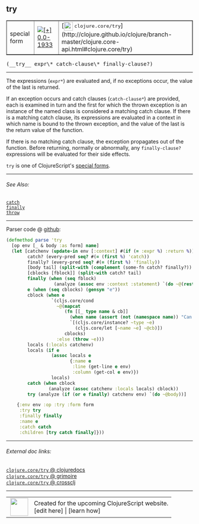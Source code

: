 ## try



 <table border="1">
<tr>
<td>special form</td>
<td><a href="https://github.com/cljsinfo/cljs-api-docs/tree/0.0-1933"><img valign="middle" alt="[+] 0.0-1933" title="Added in 0.0-1933" src="https://img.shields.io/badge/+-0.0--1933-lightgrey.svg"></a> </td>
<td>
[<img height="24px" valign="middle" src="http://i.imgur.com/1GjPKvB.png"> <samp>clojure.core/try</samp>](http://clojure.github.io/clojure/branch-master/clojure.core-api.html#clojure.core/try)
</td>
</tr>
</table>


 <samp>
(__try__ expr\* catch-clause\* finally-clause?)<br>
</samp>

---

The expressions (`expr*`) are evaluated and, if no exceptions occur, the value
of the last is returned.

If an exception occurs and catch clauses (`catch-clause*`) are provided, each is
examined in turn and the first for which the thrown exception is an instance of
the named class is considered a matching catch clause. If there is a matching
catch clause, its expressions are evaluated in a context in which name is bound
to the thrown exception, and the value of the last is the return value of the
function.

If there is no matching catch clause, the exception propagates out of the
function. Before returning, normally or abnormally, any `finally-clause?`
expressions will be evaluated for their side effects.

`try` is one of ClojureScript's [special forms](http://clojure.org/special_forms).



---


###### See Also:

[`catch`](../special/catch.md)<br>
[`finally`](../special/finally.md)<br>
[`throw`](../special/throw.md)<br>

---




Parser code @ [github](https://github.com/clojure/clojurescript/blob/r1978/src/clj/cljs/analyzer.clj#L300-L335):

```clj
(defmethod parse 'try
  [op env [_ & body :as form] name]
  (let [catchenv (update-in env [:context] #(if (= :expr %) :return %))
        catch? (every-pred seq? #(= (first %) 'catch))
        finally? (every-pred seq? #(= (first %) 'finally))
        [body tail] (split-with (complement (some-fn catch? finally?)) body)
        [cblocks [fblock]] (split-with catch? tail)
        finally (when (seq fblock)
                  (analyze (assoc env :context :statement) `(do ~@(rest fblock))))
        e (when (seq cblocks) (gensym "e"))
        cblock (when e
                 `(cljs.core/cond
                   ~@(mapcat
                      (fn [[_ type name & cb]]
                        (when name (assert (not (namespace name)) "Can't qualify symbol in catch"))
                        `[(cljs.core/instance? ~type ~e)
                          (cljs.core/let [~name ~e] ~@cb)])
                      cblocks)
                   :else (throw ~e)))
        locals (:locals catchenv)
        locals (if e
                 (assoc locals e
                        {:name e
                         :line (get-line e env)
                         :column (get-col e env)})
                 locals)
        catch (when cblock
                (analyze (assoc catchenv :locals locals) cblock))
        try (analyze (if (or e finally) catchenv env) `(do ~@body))]

    {:env env :op :try :form form
     :try try
     :finally finally
     :name e
     :catch catch
     :children [try catch finally]}))
```

<!--
Repo - tag - source tree - lines:

 <pre>
clojurescript @ r1978
└── src
    └── clj
        └── cljs
            └── <ins>[analyzer.clj:300-335](https://github.com/clojure/clojurescript/blob/r1978/src/clj/cljs/analyzer.clj#L300-L335)</ins>
</pre>

-->

---



###### External doc links:

[`clojure.core/try` @ clojuredocs](http://clojuredocs.org/clojure.core/try)<br>
[`clojure.core/try` @ grimoire](http://conj.io/store/v1/org.clojure/clojure/1.7.0-beta3/clj/clojure.core/try/)<br>
[`clojure.core/try` @ crossclj](http://crossclj.info/fun/clojure.core/try.html)<br>

---

 <table>
<tr><td>
<img valign="middle" align="right" width="48px" src="http://i.imgur.com/Hi20huC.png">
</td><td>
Created for the upcoming ClojureScript website.<br>
[edit here] | [learn how]
</td></tr></table>

[edit here]:https://github.com/cljsinfo/cljs-api-docs/blob/master/cljsdoc/special/try.cljsdoc
[learn how]:https://github.com/cljsinfo/cljs-api-docs/wiki/cljsdoc-files

<!--

This information was too distracting to show to readers, but I'll leave it
commented here since it is helpful to:

- pretty-print the data used to generate this document
- and show how to retrieve that data



The API data for this symbol:

```clj
{:description "The expressions (`expr*`) are evaluated and, if no exceptions occur, the value\nof the last is returned.\n\nIf an exception occurs and catch clauses (`catch-clause*`) are provided, each is\nexamined in turn and the first for which the thrown exception is an instance of\nthe named class is considered a matching catch clause. If there is a matching\ncatch clause, its expressions are evaluated in a context in which name is bound\nto the thrown exception, and the value of the last is the return value of the\nfunction.\n\nIf there is no matching catch clause, the exception propagates out of the\nfunction. Before returning, normally or abnormally, any `finally-clause?`\nexpressions will be evaluated for their side effects.\n\n`try` is one of ClojureScript's [special forms](http://clojure.org/special_forms).",
 :ns "special",
 :name "try",
 :signature ["[expr* catch-clause* finally-clause?]"],
 :history [["+" "0.0-1933"]],
 :type "special form",
 :related ["special/catch" "special/finally" "special/throw"],
 :full-name-encode "special/try",
 :source {:code "(defmethod parse 'try\n  [op env [_ & body :as form] name]\n  (let [catchenv (update-in env [:context] #(if (= :expr %) :return %))\n        catch? (every-pred seq? #(= (first %) 'catch))\n        finally? (every-pred seq? #(= (first %) 'finally))\n        [body tail] (split-with (complement (some-fn catch? finally?)) body)\n        [cblocks [fblock]] (split-with catch? tail)\n        finally (when (seq fblock)\n                  (analyze (assoc env :context :statement) `(do ~@(rest fblock))))\n        e (when (seq cblocks) (gensym \"e\"))\n        cblock (when e\n                 `(cljs.core/cond\n                   ~@(mapcat\n                      (fn [[_ type name & cb]]\n                        (when name (assert (not (namespace name)) \"Can't qualify symbol in catch\"))\n                        `[(cljs.core/instance? ~type ~e)\n                          (cljs.core/let [~name ~e] ~@cb)])\n                      cblocks)\n                   :else (throw ~e)))\n        locals (:locals catchenv)\n        locals (if e\n                 (assoc locals e\n                        {:name e\n                         :line (get-line e env)\n                         :column (get-col e env)})\n                 locals)\n        catch (when cblock\n                (analyze (assoc catchenv :locals locals) cblock))\n        try (analyze (if (or e finally) catchenv env) `(do ~@body))]\n\n    {:env env :op :try :form form\n     :try try\n     :finally finally\n     :name e\n     :catch catch\n     :children [try catch finally]}))",
          :title "Parser code",
          :repo "clojurescript",
          :tag "r1978",
          :filename "src/clj/cljs/analyzer.clj",
          :lines [300 335]},
 :full-name "special/try",
 :clj-symbol "clojure.core/try"}

```

Retrieve the API data for this symbol:

```clj
;; from Clojure REPL
(require '[clojure.edn :as edn])
(-> (slurp "https://raw.githubusercontent.com/cljsinfo/cljs-api-docs/catalog/cljs-api.edn")
    (edn/read-string)
    (get-in [:symbols "special/try"]))
```

-->
